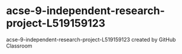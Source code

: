 # acse-9-independent-research-project-L519159123
acse-9-independent-research-project-L519159123 created by GitHub Classroom
